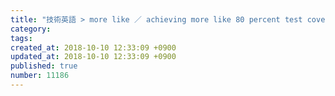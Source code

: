 ```yaml
---
title: "技術英語 > more like ／ achieving more like 80 percent test coverage ／ むしろ80%に近い感じ 2014-03-02"
category: 
tags: 
created_at: 2018-10-10 12:33:09 +0900
updated_at: 2018-10-10 12:33:09 +0900
published: true
number: 11186
---
```



